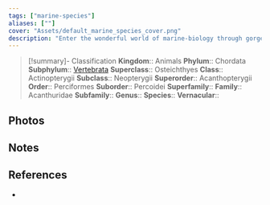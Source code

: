 ```yaml
---
tags: ["marine-species"]
aliases: [""]
cover: "Assets/default_marine_species_cover.png"
description: "Enter the wonderful world of marine-biology through gorgeous underwater pictures of marine animals. Acanthuridae are surgeon fish. You know, Dori from Nemo's world!"
---
```

> [!summary]- Classification
**Kingdom**:: Animals
**Phylum**:: Chordata
**Subphylum**:: [Vertebrata](Vertebrata.md)
**Superclass**:: Osteichthyes
**Class**:: Actinopterygii
**Subclass**:: Neopterygii 
**Superorder**:: Acanthopterygii
**Order**:: Perciformes
**Suborder**:: Percoidei
**Superfamily**::
**Family**:: Acanthuridae
**Subfamily**::
**Genus**::
**Species**::
**Vernacular**::

## Photos

## Notes

## References
- 